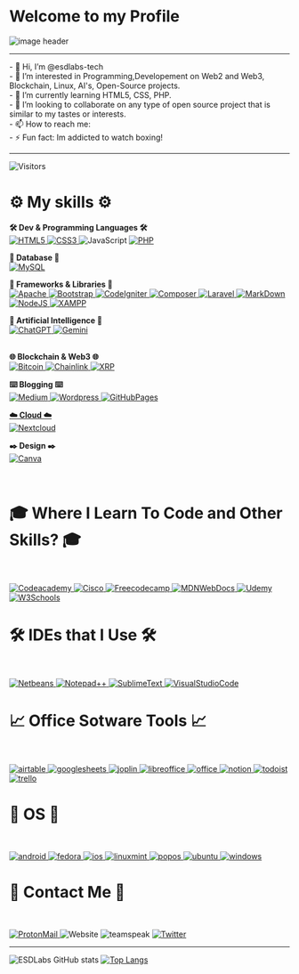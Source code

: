 <h1>Welcome to my Profile</h1>
<img alt="image header" src="https://i.imgur.com/LbPpdND.png"/> 
<hr>
- 👋 Hi, I’m @esdlabs-tech
<br>
- 👀 I’m interested in Programming,Developement on Web2 and Web3, Blockchain, Linux, AI's, Open-Source projects.
<br>
- 🌱 I’m currently learning HTML5, CSS, PHP.
<br>
- 💞️ I’m looking to collaborate on any type of open source project that is similar to my tastes or interests.
<br>
- 📫 How to reach me:
<br>
- ⚡ Fun fact: Im addicted to watch boxing!




<hr>

![Visitors](https://api.visitorbadge.io/api/visitors?path=https%3A%2F%2Fgithub.com%2Fesdlabs-tech&countColor=%23263759&style=plastic)
<h1> ⚙️ My skills ⚙️</h1>

<strong>🛠️ Dev & Programming Languages 🛠️</strong> <br>
<a href="https://html.spec.whatwg.org/multipage/" target="_blank">
![HTML5](https://img.shields.io/badge/html5%20-%23E34F26.svg?&style=for-the-badge&logo=html5&logoColor=white)
</a>
<a href="https://www.w3.org/Style/CSS/" target="_blank">
![CSS3](https://img.shields.io/badge/css3%20-%231572B6.svg?&style=for-the-badge&logo=css3&logoColor=white)
</a>
![JavaScript](https://img.shields.io/badge/JavaScript-323330?style=for-the-badge&logo=javascript&logoColor=F7DF1E)
<a href="https://www.php.net/" target="_blank">
![PHP](https://img.shields.io/badge/PHP-777BB4?style=for-the-badge&logo=php&logoColor=white)
</a>
<br>

<strong>📖 Database 📖</strong> <br>
<a href="https://www.mysql.com/" target="_blank">
![MySQL](https://img.shields.io/badge/mysql-%2300f.svg?&style=for-the-badge&logo=mysql&logoColor=white&color=3280ad)
</a>
<br>

<strong>📔 Frameworks & Libraries 📔</strong> <br>
<a href="https://apache.org/" target="_blank">
![Apache](https://img.shields.io/badge/Apache-D22128?style=for-the-badge&logo=Apache&logoColor=white)
</a>
<a href="https://getbootstrap.com/" target="_blank">
![Bootstrap](https://img.shields.io/badge/Bootstrap-563D7C?style=for-the-badge&logo=bootstrap&logoColor=white)
</a>
<a href="https://codeigniter.com/" target="_blank">
![CodeIgniter](https://img.shields.io/badge/Codeigniter-EF4223?style=for-the-badge&logo=codeigniter&logoColor=white)
</a>
<a href="https://getcomposer.org/" target="_blank">
![Composer](https://img.shields.io/badge/Composer-885630?style=for-the-badge&logo=Composer&logoColor=white)
</a>
<a href="https://laravel.com/" target="_blank">
![Laravel](https://img.shields.io/badge/Laravel-FF2D20?style=for-the-badge&logo=laravel&logoColor=white)
</a>
<a href="https://en.wikipedia.org/wiki/Markdown" target="_blank">
![MarkDown](https://img.shields.io/badge/Markdown-000000?style=for-the-badge&logo=markdown&logoColor=white)
</a>
<a href="https://nodejs.org/en" target="_blank">
![NodeJS](https://img.shields.io/badge/Node%20js-339933?style=for-the-badge&logo=nodedotjs&logoColor=white)
</a>
<a href="https://www.apachefriends.org/es/index.html" target="_blank">
![XAMPP](	https://img.shields.io/badge/Xampp-F37623?style=for-the-badge&logo=xampp&logoColor=white)
</a>
<br>

<strong>🤖 Artificial Intelligence 🤖</strong> <br>
<a href="https://chat.openai.com/" target="_blank">![ChatGPT](https://img.shields.io/badge/ChatGPT-74aa9c?style=for-the-badge&logo=openai&logoColor=white)
</a>
<a href="https://gemini.google.com/app" target="_blank">
![Gemini](https://img.shields.io/badge/Gemini-8E75B2?style=for-the-badge&logo=googlebard&logoColor=fff)
</a>  
<br>

<strong>🌐 Blockchain & Web3 🌐</strong><br>
<a href="https://bitcoin.org/" target="_blank">
![Bitcoin](https://img.shields.io/badge/Bitcoin-F7931A?logo=bitcoin&logoColor=fff&style=for-the-badge)
</a>
<a href="https://chain.link/" target="_blank">
![Chainlink](https://img.shields.io/badge/chainlink-375BD2?style=for-the-badge&logo=chainlink&logoColor=white)
</a>
<a href="https://learn.xrpl.org/" target="_blank">
![XRP](https://img.shields.io/badge/Xrp-black?style=for-the-badge&logo=xrp&logoColor=white)
</a>
<br>


<strong>⌨️ Blogging ⌨️</strong><br>
<a href="https://medium.com/" target="_blank">
![Medium](https://img.shields.io/badge/Medium-12100E?style=for-the-badge&logo=medium&logoColor=white)
</a>
<a href="https://wordpress.org/" target="_blank">
![Wordpress](https://img.shields.io/badge/Wordpress-21759B?style=for-the-badge&logo=wordpress&logoColor=white)
</a>
<a href="https://pages.github.com/" target="_blank">
![GitHubPages](https://img.shields.io/badge/GitHub%20Pages-222222?style=for-the-badge&logo=GitHub%20Pages&logoColor=white)
<br>


<strong>☁️ Cloud ☁️</strong><br>
<a href="https://nextcloud.com/" target="_blank">
![Nextcloud](https://img.shields.io/badge/Nextcloud-0082C9?style=for-the-badge&logo=Nextcloud&logoColor=white)
</a>
<br>


<strong>✒️ Design ✒️</strong><br>
<a href="https://www.canva.com/" target="_blank">
![Canva](https://img.shields.io/badge/Canva-%2300C4CC.svg?&style=for-the-badge&logo=Canva&logoColor=white)
</a>



<br>

<h1>🎓 Where I Learn To Code and Other Skills? 🎓</h1><br>

<a href="https://www.codecademy.com/" target="_blank">![Codeacademy](https://img.shields.io/badge/Codecademy-FFF0E5?style=for-the-badge&logo=codecademy&logoColor=303347)
</a>
<a href="https://skillsforall.com/" target="_blank">
![Cisco](https://img.shields.io/badge/CISCO-1BA0D7?style=for-the-badge&logo=cisco&logoColor=white)
</a>
<a href="https://www.freecodecamp.org/" target="_blank">
![Freecodecamp](https://img.shields.io/badge/freecodecamp-27273D?style=for-the-badge&logo=freecodecamp&logoColor=white)
</a>
<a href="https://developer.mozilla.org/en-US/" target="_blank">
![MDNWebDocs](https://img.shields.io/badge/MDN_Web_Docs-black?style=for-the-badge&logo=mdnwebdocs&logoColor=white)
</a>
<a href="https://www.udemy.com/" target="_blank">
![Udemy](https://img.shields.io/badge/Udemy-EC5252?style=for-the-badge&logo=Udemy&logoColor=white)
</a>
<a href="https://www.w3schools.com/" target="_blank">
![W3Schools](https://img.shields.io/badge/W3Schools-04AA6D?style=for-the-badge&logo=W3Schools&logoColor=white)
</a>
<br>

<h1>🛠️ IDEs that I Use 🛠️</h1><br>

<a href="https://netbeans.apache.org/front/main/index.html" target="_blank">![Netbeans](https://img.shields.io/badge/apache%20netbeans-1B6AC6?style=for-the-badge&logo=apache%20netbeans%20IDE&logoColor=white)
</a>
<a href="https://notepad-plus-plus.org/" target="_blank">
![Notepad++](https://img.shields.io/badge/Notepad++-90E59A.svg?style=for-the-badge&logo=notepad%2B%2B&logoColor=black)
  </a>
  <a href="https://www.sublimetext.com/" target="_blank">
![SublimeText](https://img.shields.io/badge/sublime_text-%23575757.svg?&style=for-the-badge&logo=sublime-text&logoColor=important)
</a>
<a href="https://code.visualstudio.com/" target="_blank">
![VisualStudioCode](https://img.shields.io/badge/VSCode-0078D4?style=for-the-badge&logo=visual%20studio%20code&logoColor=white)
</a>
<br>

<h1>📈 Office Sotware Tools 📈</h1><br>

<a href="https://www.airtable.com/" target="_blank">![airtable](https://img.shields.io/badge/Airtable-18BFFF?style=for-the-badge&logo=Airtable&logoColor=white)
</a>
<a href="https://www.google.com/sheets/about/" target="_blank">
![googlesheets](https://img.shields.io/badge/Google%20Sheets-34A853?style=for-the-badge&logo=google-sheets&logoColor=white)
</a>
<a href="https://joplinapp.org/" target="_blank">
![joplin](https://img.shields.io/badge/Joplin-1071D3?style=for-the-badge&logo=joplin&logoColor=white)
</a>
<a href="https://libreoffice.org/" target="_blank">
![libreoffice](https://img.shields.io/badge/LibreOffice-18A303?style=for-the-badge&logo=LibreOffice&logoColor=white)
</a>
<a href="https://www.office.com/" target="_blank">
![office](https://img.shields.io/badge/Microsoft_Office-D83B01?style=for-the-badge&logo=microsoft-office&logoColor=white)
</a>
<a href="https://www.notion.so/" target="_blank">
![notion](https://img.shields.io/badge/Notion-000000?style=for-the-badge&logo=notion&logoColor=white)
</a>
<a href="https://todoist.com/" target="_blank">
![todoist](https://img.shields.io/badge/Todoist-E44332?style=for-the-badge&logo=todoist&logoColor=white)
</a>
<a href="https://trello.com/" target="_blank">
![trello](https://img.shields.io/badge/Trello-0052CC?style=for-the-badge&logo=trello&logoColor=white)
</a>


<h1>📀 OS 📀</h1><br>

<a href="https://www.android.com/" target="_blank">![android](https://img.shields.io/badge/Android-3DDC84?style=for-the-badge&logo=android&logoColor=white)
</a>
<a href="https://fedoraproject.org/" target="_blank">
![fedora](https://img.shields.io/badge/Fedora-51A2DA?style=for-the-badge&logo=fedora&logoColor=white)
</a>
<a href="https://apple.com" target="_blank">
![ios](https://img.shields.io/badge/iOS-000000?style=for-the-badge&logo=ios&logoColor=white)
</a>
<a href="https://www.linuxmint.com/" target="_blank">
![linuxmint](https://img.shields.io/badge/Linux_Mint-87CF3E?style=for-the-badge&logo=linux-mint&logoColor=white)
</a>
<a href="https://pop.system76.com/" target="_blank">
![popos](https://img.shields.io/badge/Pop!_OS-48B9C7?style=for-the-badge&logo=Pop!_OS&logoColor=white)
</a>
<a href="https://ubuntu.com/" target="_blank">
![ubuntu](https://img.shields.io/badge/Ubuntu-E95420?style=for-the-badge&logo=ubuntu&logoColor=white)
</a>
<a href="https://www.microsoft.com/en-us/windows/?r=1" target="_blank">
![windows](https://img.shields.io/badge/Windows-0078D6?style=for-the-badge&logo=windows&logoColor=white)
</a>



<h1>📩 Contact Me 📩</h1><br>

<a href="mailto:esdlabs@proton.me">![ProtonMail](https://img.shields.io/badge/ProtonMail-8B89CC?style=for-the-badge&logo=protonmail&logoColor=white)
</a>
![Website](https://img.shields.io/badge/website-000000?style=for-the-badge&logo=About.me&logoColor=white)
![teamspeak](https://img.shields.io/badge/TeamSpeak-2580C3?style=for-the-badge&logo=teamspeak&logoColor=white)
<a href="https://twitter.com/dev_edus" target="_blank">
![Twitter](https://img.shields.io/badge/X-000000?style=for-the-badge&logo=x&logoColor=white)
</a>

<hr>

![ESDLabs GitHub stats](https://github-readme-stats.vercel.app/api?username=esdlabs-tech&show_icons=true&theme=blue_navy)
[![Top Langs](https://github-readme-stats.vercel.app/api/top-langs/?username=esdlabs-tech)](https://github.com/esdlabs-tech/github-readme-stats)


<!---
EduardoSLDev/EduardoSLDev is a ✨ special ✨ repository because its `README.md` (this file) appears on your GitHub profile.
You can click the Preview link to take a look at your changes.
--->
